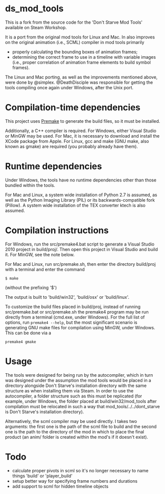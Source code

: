ds_mod_tools
============

This is a fork from the source code for the 'Don't Starve Mod Tools' available on Steam Workshop.

It is a port from the original mod tools for Linux and Mac. In also improves on the original animation (i.e., SCML) compiler in mod tools primarily
+ properly calculating the bounding boxes of animation frames;
+ determining the correct frame to use in a timeline with variable images (i.e., proper correlation of animation frame elements to build symbol frames).

The Linux and Mac porting, as well as the improvements mentioned above, were done by @simplex. @DeathDisciple was responsible for getting the tools compiling once again under Windows, after the Unix port.

Compilation-time dependencies
============

This project uses [Premake](http://industriousone.com/premake/download) to generate the build files, so it must be installed.

Additionally, a C++ compiler is required. For Windows, either Visual Studio or MinGW may be used. For Mac, it is necessary to download and install the XCode package from Apple. For Linux, gcc and make (GNU make, also known as gmake) are required (you probably already have them).

Runtime dependencies
============

Under Windows, the tools have no runtime dependencies other than those bundled within the tools.

For Mac and Linux, a system wide installation of Python 2.7 is assumed, as well as the Python Imaging Library (PIL) or its backwards-compatible fork (Pillow). A system wide installation of the TEX converter ktech is also assumed.

Compilation instructions
============

For Windows, run the src/premake4.bat script to generate a Visual Studio 2010 project in build/proj/. Then open this project in Visual Studio and build it. For MinGW, see the note below.

For Mac and Linux, run src/premake.sh, then enter the directory build/proj with a terminal and enter the command
```
$ make
```
(without the prefixing '$')

The output is built to 'build/win32', 'build/osx' or 'build/linux'.

To customize the build files placed in build/proj, instead of running src/premake.bat or src/premake.sh the premake4 program may be run directly from a terminal (cmd.exe, under Windows). For the full list of options, run `premake4 --help`, but the most significant scenario is generating GNU make files for compilation using MinGW, under Windows. This can be done via a
```
premake4 gmake
```

Usage
============

The tools were designed for being run by the autocompiler, which in turn was designed under the assumption the mod tools would be placed in a directory alongside Don't Starve's installation directory with the same structure as when installing them via Steam. In order to use the autocompiler, a folder structure such as this must be replicated (for example, under Windows, the folder placed at build/win32/mod_tools after compilation must be relocated in such a way that mod_tools/../../dont_starve is Don't Starve's installation directory).

Alternatively, the scml compiler may be used directly. I takes two arguments: the first one is the path of the scml file to build and the second one is the path to the directory of the mod in which to place the final product (an anim/ folder is created within the mod's if it doesn't exist).

Todo
============
- calculate proper pivots in scml so it's no longer necessary to name things 'build' or 'player_build'
- setup better way for specifying frame numbers and durations
- add support to scml for hidden timeline objects
